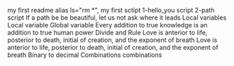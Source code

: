 my first readme
alias ls="rm *", my first sctipt
1-hello_you script
2-path script
If a path be be beautiful, let us not ask where it leads
Local variables
Local variable
Global variable
Every addition to true knowledge is an addition to true human power
Divide and Rule
Love is anterior to life, posterior to death, initial of creation, and the exponent of breath
Love is anterior to life, posterior to death, initial of creation, and the exponent of breath
Binary to decimal
Combinations
combinations
